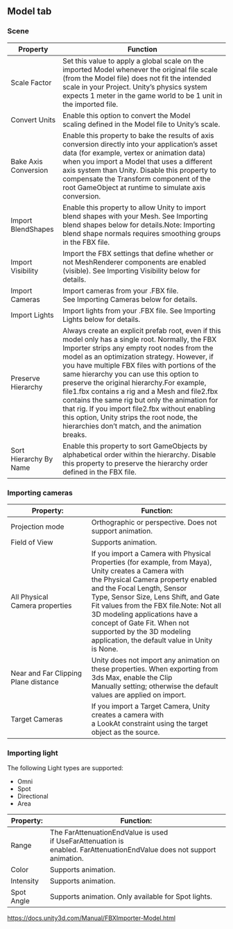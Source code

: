 ## Model tab

### Scene

| Property | Function |
| --- | --- |
| Scale Factor | Set this value to apply a global scale on the imported Model whenever the original file scale (from the Model file) does not fit the intended scale in your Project. Unity’s physics system expects 1 meter in the game world to be 1 unit in the imported file. |
| Convert Units | Enable this option to convert the Model scaling defined in the Model file to Unity’s scale. |
| Bake Axis Conversion | Enable this property to bake the results of axis conversion directly into your application’s asset data (for example, vertex or animation data) when you import a Model that uses a different axis system than Unity. Disable this property to compensate the Transform component of the root GameObject at runtime to simulate axis conversion. |
| Import BlendShapes | Enable this property to allow Unity to import blend shapes with your Mesh. See Importing blend shapes below for details.Note: Importing blend shape normals requires smoothing groups in the FBX file. |
| Import Visibility | Import the FBX settings that define whether or not MeshRenderer components are enabled (visible). See Importing Visibility below for details. |
| Import Cameras | Import cameras from your .FBX file. See Importing Cameras below for details. |
| Import Lights | Import lights from your .FBX file. See Importing Lights below for details. |
| Preserve Hierarchy | Always create an explicit prefab root, even if this model only has a single root. Normally, the FBX Importer strips any empty root nodes from the model as an optimization strategy. However, if you have multiple FBX files with portions of the same hierarchy you can use this option to preserve the original hierarchy.For example, file1.fbx contains a rig and a Mesh and file2.fbx contains the same rig but only the animation for that rig. If you import file2.fbx without enabling this option, Unity strips the root node, the hierarchies don’t match, and the animation breaks. |
| Sort Hierarchy By Name | Enable this property to sort GameObjects by alphabetical order within the hierarchy. Disable this property to preserve the hierarchy order defined in the FBX file. |

### Importing cameras
| Property: | Function: |
| --- | --- |
| Projection mode | Orthographic or perspective. Does not support animation. |
| Field of View | Supports animation. |
| All Physical Camera properties | If you import a Camera with Physical Properties (for example, from Maya), Unity creates a Camera with the Physical Camera property enabled and the Focal Length, Sensor Type, Sensor Size, Lens Shift, and Gate Fit values from the FBX file.Note: Not all 3D modeling applications have a concept of Gate Fit. When not supported by the 3D modeling application, the default value in Unity is None. |
| Near and Far Clipping Plane distance | Unity does not import any animation on these properties. When exporting from 3ds Max, enable the Clip Manually setting; otherwise the default values are applied on import. |
| Target Cameras | If you import a Target Camera, Unity creates a camera with a LookAt constraint using the target object as the source. |


### Importing light
The following Light types are supported:

- Omni
- Spot
- Directional
- Area

| Property: | Function: |
| --- | --- |
| Range | The FarAttenuationEndValue is used if UseFarAttenuation is enabled. FarAttenuationEndValue does not support animation. |
| Color | Supports animation. |
| Intensity | Supports animation. |
| Spot Angle | Supports animation. Only available for Spot lights. |





https://docs.unity3d.com/Manual/FBXImporter-Model.html
